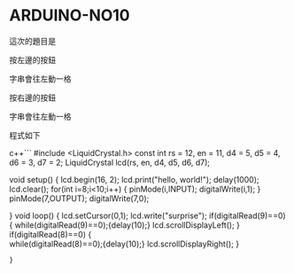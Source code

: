 # ARDUINO-NO10
這次的題目是<p>
按左邊的按鈕<p>
字串會往左動一格<p>
按右邊的按鈕<p>
字串會往左動一格<p>
程式如下<p>
 c++```
#include <LiquidCrystal.h>
const int rs = 12, en = 11, d4 = 5, d5 = 4, d6 = 3, d7 = 2;
LiquidCrystal lcd(rs, en, d4, d5, d6, d7);

void setup() {
  lcd.begin(16, 2);
  lcd.print("hello, world!");
   delay(1000);
  lcd.clear();
  for(int i=8;i<10;i++)
  {
    pinMode(i,INPUT);
    digitalWrite(i,1);
  }
  pinMode(7,OUTPUT);
  digitalWrite(7,0);
  
}
void loop() {
      lcd.setCursor(0,1);
      lcd.write("surprise");
   if(digitalRead(9)==0)
   {
      while(digitalRead(9)==0);{delay(10);}
      lcd.scrollDisplayLeft();
   }
   if(digitalRead(8)==0)
   {  
      while(digitalRead(8)==0);{delay(10);}
      lcd.scrollDisplayRight();
   }
   ```
}
